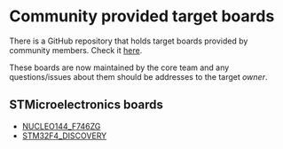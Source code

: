 # Community provided target boards

There is a GitHub repository that holds target boards provided by community members. Check it [here](https://github.com/nanoframework/nf-Community-Targets).

These boards are now maintained by the core team and any questions/issues about them should be addresses to the target _owner_.

## STMicroelectronics boards

- [NUCLEO144_F746ZG](community-targets/st-nucleo144-f746zg.md)
- [STM32F4_DISCOVERY](community-targets/stm32f4-discovery.md)
